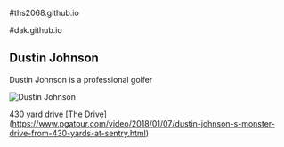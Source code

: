 #ths2068.github.io

#dak.github.io 

## Dustin Johnson

<p> Dustin Johnson is a professional golfer <p>
  
  ![Dustin Johnson](https://cdnph.upi.com/svc/sv/upi/2931583204267/2020/1/d40d2ca83cabdd974ce9ac0892a02c48/Golf-American-Dustin-Johnson-to-sit-out-2020-Olympics.jpg)
  
  430 yard drive [The Drive] (https://www.pgatour.com/video/2018/01/07/dustin-johnson-s-monster-drive-from-430-yards-at-sentry.html)
